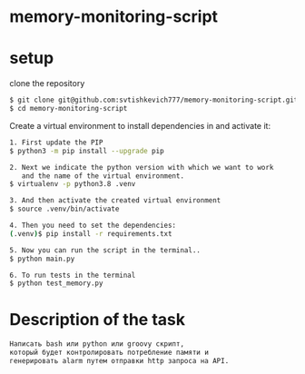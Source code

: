 # memory-monitoring-script
# setup

clone the repository
```sh
$ git clone git@github.com:svtishkevich777/memory-monitoring-script.git
$ cd memory-monitoring-script
```
Create a virtual environment to install dependencies in and activate it:
```sh
1. First update the PIP
$ python3 -m pip install --upgrade pip
```
```sh
2. Next we indicate the python version with which we want to work
   and the name of the virtual environment.
$ virtualenv -p python3.8 .venv
```
```sh
3. And then activate the created virtual environment
$ source .venv/bin/activate
```
```sh
4. Then you need to set the dependencies:
(.venv)$ pip install -r requirements.txt
```
```sh
5. Now you can run the script in the terminal..
$ python main.py
```
```sh
6. To run tests in the terminal
$ python test_memory.py
```

# Description of the task
```sh
Написать bash или python или groovy скрипт,
который будет контролировать потребление памяти и
генерировать alarm путем отправки http запроса на API.
```